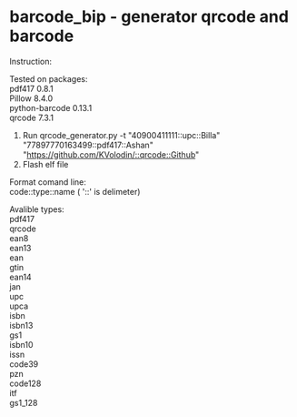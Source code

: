 # barcode_bip - generator qrcode and barcode
Instruction:

Tested on packages:<br />
pdf417         0.8.1<br />
Pillow         8.4.0<br />
python-barcode 0.13.1<br />
qrcode         7.3.1<br />

1. Run qrcode_generator.py -t "40900411111::upc::Billa" "77897770163499::pdf417::Ashan" "https://github.com/KVolodin/::qrcode::Github"
2. Flash elf file

Format comand line:<br />
code::type::name ( '::' is delimeter)

Avalible types:<br />
pdf417<br />
qrcode<br />
ean8<br />
ean13<br />
ean<br />
gtin<br />
ean14<br />
jan<br />
upc<br />
upca<br />
isbn<br />
isbn13<br />
gs1<br />
isbn10<br />
issn<br />
code39<br />
pzn<br />
code128<br />
itf<br />
gs1_128<br />
